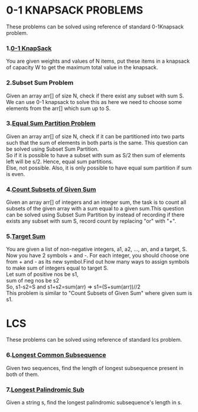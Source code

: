 # 0-1 KNAPSACK PROBLEMS #
These problems can be solved using reference of standard 0-1Knapsack problem.<br> 
### 1.[0-1 KnapSack](https://practice.geeksforgeeks.org/problems/0-1-knapsack-problem0945/1)<br> ###
You are given weights and values of N items, put these items in a knapsack of capacity W to get the maximum total value in the knapsack.<br>
### 2.Subset Sum Problem <br> ###
Given an array arr[] of size N, check if there exist any subset with sum S. We can use 0-1 knapsack to solve this as here we need to choose some elements from the arr[] which sum up to S.
### 3.[Equal Sum Partition Problem](https://practice.geeksforgeeks.org/problems/subset-sum-problem2014/1)<br> ###
Given an array arr[] of size N, check if it can be partitioned into two parts such that the sum of elements in both parts is the same. This question can be solved using Subset Sum Partition. <br>
So if it is possible to have a subset with sum as S/2 then sum of elements left will be s/2. Hence, equal sum partitions. <br>
Else, not possible. Also, it is only possible to have equal sum partition if sum is even.<br>
### 4.[Count Subsets of Given Sum](https://practice.geeksforgeeks.org/problems/perfect-sum-problem5633/1)<br> ###
Given an array arr[] of integers and an integer sum, the task is to count all subsets of the given array with a sum equal to a given sum.This question can be solved using Subset Sum Partition by instead of recording if there exists any subset with sum S, record count by replacing "or" with "+".<br>
### 5.[Target Sum](https://leetcode.com/problems/target-sum/)<br>
You are given a list of non-negative integers, a1, a2, ..., an, and a target, S. Now you have 2 symbols + and -. For each integer, you should choose one from + and - as its new symbol.Find out how many ways to assign symbols to make sum of integers equal to target S.<br>
Let sum of positive nos be s1,<br>
sum of neg nos be s2<br>
So, s1-s2=S and s1+s2=sum(arr)
    => s1=(S+sum(arr))//2<br>
This problem is similar to "Count Subsets of Given Sum" where given sum is s1.  <br>


# LCS #
These problems can be solved using reference of standard lcs problem.<br> 
### 6.[Longest Common Subsequence](https://practice.geeksforgeeks.org/problems/longest-common-subsequence-1587115620/1)<br>
Given two sequences, find the length of longest subsequence present in both of them. <br>
### 7.[Longest Palindromic Sub](https://leetcode.com/problems/longest-palindromic-subsequence/)<br>
Given a string s, find the longest palindromic subsequence's length in s.<br>









